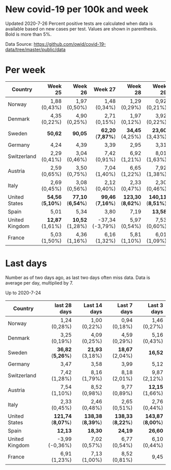 # New covid-19 per 100k and week
Updated 2020-7-26
Percent positive tests are calculated when data is available based on new cases per test.  Values are shown in parenthesis.  Bold is more than 5%.

Data Source: https://github.com/owid/covid-19-data/tree/master/public/data

# Per week
|Country|Week 25|Week 26|Week 27|Week 28|Week 29|Week 30|
| --- | --: | --: | --: | --: | --: | --: |
|Norway|1,88 (0,43%) |1,97 (0,50%) |1,48 (0,34%) |1,29 (0,29%) |0,92 (0,21%) |1,29 (0,18%) |
|Denmark|4,35 (0,22%) |4,90 (0,25%) |2,71 (0,15%) |1,97 (0,12%) |3,92 (0,22%) |4,58 (0,32%) |
|Sweden|**50,62** |**90,05** |**62,20** (**7,87%**) |**34,45** (4,25%) |**23,60** (3,43%) |**16,99** |
|Germany|4,24 |4,39 |3,39 |2,95 |3,31 |4,41 |
|Switzerland|2,29 (0,41%) |3,04 (0,46%) |7,42 (0,91%) |6,92 (1,21%) |8,01 (1,63%) |9,35 (2,03%) |
|Austria|2,59 (0,65%) |3,50 (0,75%) |7,04 (1,40%) |6,65 (1,22%) |7,92 (1,38%) |9,34 (0,85%) |
|Italy|2,69 (0,45%) |3,08 (0,56%) |2,12 (0,40%) |2,33 (0,47%) |2,30 (0,46%) |2,73 (0,51%) |
|United States|**54,56** (**5,10%**) |**77,10** (**6,54%**) |**99,46** (**7,16%**) |**123,30** (**8,62%**) |**140,11** (**8,51%**) |**140,95** (**8,34%**) |
|Spain|5,01 |5,34 |3,80 |7,19 |**13,58** |**30,36** |
|United Kingdom|**12,87** (1,61%) |**10,52** (1,28%) |-37,34 (-3,79%) |5,97 (0,54%) |7,53 (0,60%) |6,80 (0,52%) |
|France|5,03 (1,50%) |4,36 (1,16%) |6,16 (1,32%) |5,81 (1,10%) |6,01 (1,09%) |8,97 |

# Last days
Number as of two days ago, as last two days often miss data.  Data is average per day, multiplied by 7.

Up to 2020-7-24

|Country|last 28 days|Last 14 days|Last 7 days|Last 3 days|
| --- | --: | --: | --: | --: |
|Norway|1,24 (0,28%)|1,00 (0,22%)|0,94 (0,18%)|1,46 (0,27%)|
|Denmark|3,25 (0,19%)|4,09 (0,25%)|4,59 (0,29%)|5,16 (0,43%)|
|Sweden|**36,82** (**5,26%**)|**21,93** (3,18%)|**18,67** (2,04%)|**16,52**|
|Germany|3,47|3,58|3,99|5,12|
|Switzerland|7,42 (1,28%)|8,16 (1,79%)|8,18 (2,01%)|9,87 (2,12%)|
|Austria|7,54 (1,10%)|8,52 (0,98%)|9,77 (0,89%)|**12,15** (1,66%)|
|Italy|2,33 (0,45%)|2,46 (0,48%)|2,65 (0,51%)|2,76 (0,44%)|
|United States|**121,74** (**8,07%**)|**138,38** (**8,39%**)|**138,33** (**8,22%**)|**143,87** (**8,00%**)|
|Spain|**12,13**|**18,30**|**24,19**|**26,60**|
|United Kingdom|-3,99 (-0,36%)|7,02 (0,57%)|6,77 (0,54%)|6,10 (0,44%)|
|France|6,91 (1,23%)|7,13 (1,00%)|8,52 (0,81%)|9,45|
